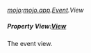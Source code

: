 _[mojo](../../modules/mojo/mojo-module.md):[mojo.app](../../modules/mojo/mojo-app.md).[Event](../../modules/mojo/mojo-app-event.md).View_
##### Property View:[View](../../modules/mojo/mojo-app-view.md)
The event view.
